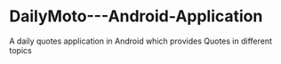 # DailyMoto---Android-Application
A daily quotes application in Android which provides Quotes in different topics
